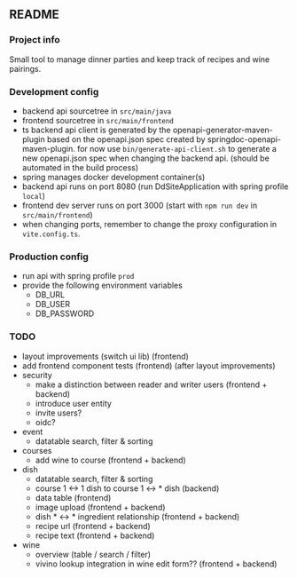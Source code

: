 ## README

### Project info

Small tool to manage dinner parties and keep track of recipes and wine pairings.

### Development config

- backend api sourcetree in `src/main/java`
- frontend sourcetree in `src/main/frontend`
- ts backend api client is generated by the openapi-generator-maven-plugin based on the openapi.json spec created by
  springdoc-openapi-maven-plugin.
  for now use `bin/generate-api-client.sh` to generate a new openapi.json spec when changing the backend api. (should be
  automated in the build process)
- spring manages docker development container(s)
- backend api runs on port 8080 (run DdSiteApplication with spring profile `local`)
- frontend dev server runs on port 3000 (start with `npm run dev` in `src/main/frontend`)
- when changing ports, remember to change the proxy configuration in `vite.config.ts`.

### Production config

- run api with spring profile `prod`
- provide the following environment variables
    - DB_URL
    - DB_USER
    - DB_PASSWORD

### TODO

- layout improvements (switch ui lib) (frontend)
- add frontend component tests (frontend) (after layout improvements)
- security
    - make a distinction between reader and writer users (frontend + backend)
  - introduce user entity
  - invite users?
  - oidc?
- event
    - datatable search, filter & sorting
- courses
    - add wine to course (frontend + backend)
- dish
    - datatable search, filter & sorting
    - course 1 <-> 1 dish to course 1 <-> * dish (backend)
    - data table (frontend)
    - image upload (frontend + backend)
    - dish * <-> * ingredient relationship (frontend + backend)
    - recipe url (frontend + backend)
    - recipe text (frontend + backend)
- wine
    - overview (table / search / filter)
  - vivino lookup integration in wine edit form?? (frontend + backend)
